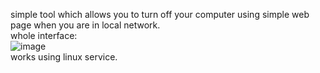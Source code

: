 simple tool which allows you to turn off your computer using simple web page when you are in local network.  
whole interface:  
![image](https://github.com/thecattest/poweroff/assets/57992909/9a732a9e-2391-4372-b8c7-7aa16c574f57)  
works using linux service.
